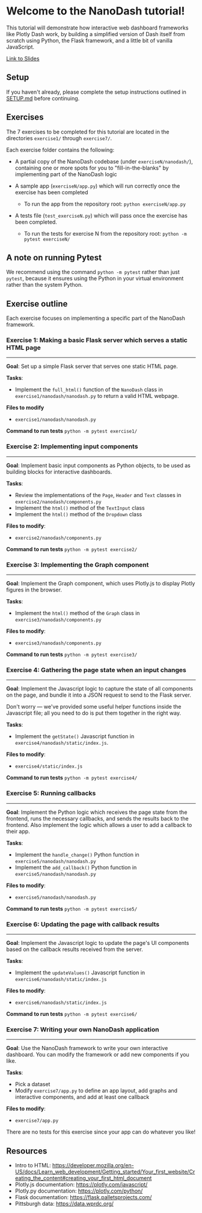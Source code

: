 # Welcome to the NanoDash tutorial!

This tutorial will demonstrate how interactive web dashboard frameworks like Plotly Dash work, by building a simplified version of Dash itself from scratch using Python, the Flask framework, and a little bit of vanilla JavaScript. 

[Link to Slides](https://docs.google.com/presentation/d/1rbJyN75oafr6xxv5Xs9jWwQkrMgv0drzuLckSWyhAJs/edit?usp=sharing)


## Setup

If you haven't already, please complete the setup instructions outlined in [SETUP.md](https://github.com/plotly/tutorial-nanodash/blob/main/SETUP.md) before continuing.

## Exercises

The 7 exercises to be completed for this tutorial are located in the directories `exercise1/` through `exercise7/`.

Each exercise folder contains the following:

- A partial copy of the NanoDash codebase (under `exerciseN/nanodash/`), containing one or more spots for you to "fill-in-the-blanks" by implementing part of the NanoDash logic

- A sample app (`exerciseN/app.py`) which will run correctly once the exercise has been completed
  - To run the app from the repository root: `python exerciseN/app.py`

- A tests file (`test_exerciseN.py`) which will pass once the exercise has been completed.
  - To run the tests for exercise N from the repository root: `python -m pytest exerciseN/`

## A note on running Pytest
We recommend using the command `python -m pytest` rather than just `pytest`, because it ensures using the Python in your virtual environment rather than the system Python. 

## Exercise outline

Each exercise focuses on implementing a specific part of the NanoDash framework.

### Exercise 1: Making a basic Flask server which serves a static HTML page
---

**Goal**: Set up a simple Flask server that serves one static HTML page.

**Tasks**:
- Implement the `full_html()` function of the `NanoDash` class in `exercise1/nanodash/nanodash.py` to return a valid HTML webpage.

**Files to modify**
- `exercise1/nanodash/nanodash.py`

**Command to run tests**
`python -m pytest exercise1/`

### Exercise 2: Implementing input components
---

**Goal**: Implement basic input components as Python objects, to be used as building blocks for interactive dashboards.

**Tasks**:
- Review the implementations of the `Page`, `Header` and `Text` classes in `exercise2/nanodash/components.py`
- Implement the `html()` method of the `TextInput` class
- Implement the `html()` method of the `Dropdown` class

**Files to modify**:
- `exercise2/nanodash/components.py`

**Command to run tests**
`python -m pytest exercise2/`

### Exercise 3: Implementing the Graph component
---

**Goal**: Implement the Graph component, which uses Plotly.js to display Plotly figures in the browser.

**Tasks**:
- Implement the `html()` method of the `Graph` class in `exercise3/nanodash/components.py`

**Files to modify**:
- `exercise3/nanodash/components.py`

**Command to run tests**
`python -m pytest exercise3/`

### Exercise 4: Gathering the page state when an input changes
---

**Goal**: Implement the Javascript logic to capture the state of all components on the page, and bundle it into a JSON request to send to the Flask server.

Don't worry — we've provided some useful helper functions inside the Javascript file; all you need to do is put them together in the right way.

**Tasks**:
- Implement the `getState()` Javascript function in `exercise4/nanodash/static/index.js`.

**Files to modify**:
- `exercise4/static/index.js`

**Command to run tests**
`python -m pytest exercise4/`

### Exercise 5: Running callbacks
---

**Goal**: Implement the Python logic which receives the page state from the frontend, runs the necessary callbacks, and sends the results back to the frontend. Also implement the logic which allows a user to add a callback to their app.

**Tasks**:
- Implement the `handle_change()` Python function in `exercise5/nanodash/nanodash.py`
- Implement the `add_callback()` Python function in `exercise5/nanodash/nanodash.py`

**Files to modify**:
- `exercise5/nanodash/nanodash.py`

**Command to run tests**
`python -m pytest exercise5/`

### Exercise 6: Updating the page with callback results
---

**Goal**: Implement the Javascript logic to update the page's UI components based on the callback results received from the server.

**Tasks**:
- Implement the `updateValues()` Javascript function in `exercise6/nanodash/static/index.js`

**Files to modify**:
- `exercise6/nanodash/static/index.js`

**Command to run tests**
`python -m pytest exercise6/`

### Exercise 7: Writing your own NanoDash application
---

**Goal**: Use the NanoDash framework to write your own interactive dashboard. You can modify the framework or add new components if you like.

**Tasks**:
- Pick a dataset
- Modify `exercise7/app.py` to define an app layout, add graphs and interactive components, and add at least one callback

**Files to modify**:
- `exercise7/app.py`

There are no tests for this exercise since your app can do whatever you like!

## Resources

- Intro to HTML: https://developer.mozilla.org/en-US/docs/Learn_web_development/Getting_started/Your_first_website/Creating_the_content#creating_your_first_html_document
- Plotly.js documentation: https://plotly.com/javascript/
- Plotly.py documentation: https://plotly.com/python/
- Flask documentation: https://flask.palletsprojects.com/
- Pittsburgh data: https://data.wprdc.org/
